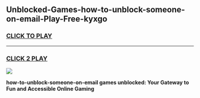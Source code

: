 
## Unblocked-Games-how-to-unblock-someone-on-email-Play-Free-kyxgo
<h3>
<a href="https://premium76.site?title=how-to-unblock-someone-on-email&ref=23A">CLICK TO PLAY</a></h3>
<hr>

<h3>
<a href="https://premium76.site?title=how-to-unblock-someone-on-email&ref=23A">CLICK 2 PLAY</a>
  
</h3>

<a href="https://premium76.site?title=how-to-unblock-someone-on-email&ref=23A"><img src="https://clearcache.store/games.png"></a>


**how-to-unblock-someone-on-email games unblocked: Your Gateway to Fun and Accessible Online Gaming**
